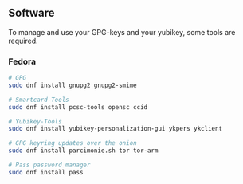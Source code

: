 
## Software
To manage and use your GPG-keys and your yubikey, some tools are required.

### Fedora

```bash
# GPG
sudo dnf install gnupg2 gnupg2-smime

# Smartcard-Tools
sudo dnf install pcsc-tools opensc ccid

# Yubikey-Tools
sudo dnf install yubikey-personalization-gui ykpers ykclient

# GPG keyring updates over the onion
sudo dnf install parcimonie.sh tor tor-arm

# Pass password manager
sudo dnf install pass
```
